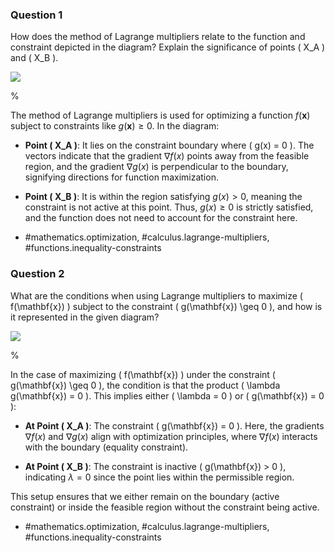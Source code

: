 ### Question 1

How does the method of Lagrange multipliers relate to the function and constraint depicted in the diagram? Explain the significance of points \( X_A \) and \( X_B \).

![](https://cdn.mathpix.com/cropped/2024_05_26_a967798669c3977bb507g-1.jpg?height=511&width=611&top_left_y=1591&top_left_x=1033)

%

The method of Lagrange multipliers is used for optimizing a function $f(\mathbf{x})$ subject to constraints like $g(\mathbf{x}) \geq 0$. In the diagram:

- **Point \( X_A \)**: It lies on the constraint boundary where \( g(x) = 0 \). The vectors indicate that the gradient $\nabla f(x)$ points away from the feasible region, and the gradient $\nabla g(x)$ is perpendicular to the boundary, signifying directions for function maximization.
  
- **Point \( X_B \)**: It is within the region satisfying $g(x) > 0$, meaning the constraint is not active at this point. Thus, $g(x) \geq 0$ is strictly satisfied, and the function does not need to account for the constraint here.

- #mathematics.optimization, #calculus.lagrange-multipliers, #functions.inequality-constraints

### Question 2

What are the conditions when using Lagrange multipliers to maximize \( f(\mathbf{x}) \) subject to the constraint \( g(\mathbf{x}) \geq 0 \), and how is it represented in the given diagram?

![](https://cdn.mathpix.com/cropped/2024_05_26_a967798669c3977bb507g-1.jpg?height=511&width=611&top_left_y=1591&top_left_x=1033)

% 

In the case of maximizing \( f(\mathbf{x}) \) under the constraint \( g(\mathbf{x}) \geq 0 \), the condition is that the product \( \lambda g(\mathbf{x}) = 0 \). This implies either \( \lambda = 0 \) or \( g(\mathbf{x}) = 0 \):

- **At Point \( X_A \)**: The constraint \( g(\mathbf{x}) = 0 \). Here, the gradients $\nabla f(x)$ and $\nabla g(x)$ align with optimization principles, where $\nabla f(x)$ interacts with the boundary (equality constraint).
  
- **At Point \( X_B \)**: The constraint is inactive \( g(\mathbf{x}) > 0 \), indicating $\lambda = 0$ since the point lies within the permissible region.

This setup ensures that we either remain on the boundary (active constraint) or inside the feasible region without the constraint being active.

- #mathematics.optimization, #calculus.lagrange-multipliers, #functions.inequality-constraints